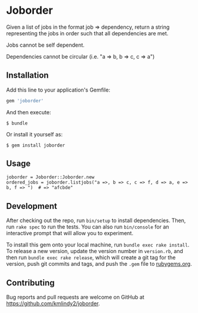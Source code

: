 # Joborder

Given a list of jobs in the format job => dependency, return a string representing the jobs in order such that all dependencies are met.

Jobs cannot be self dependent.

Dependencies cannot be circular (i.e. "a => b, b => c, c => a")

## Installation

Add this line to your application's Gemfile:

```ruby
gem 'joborder'
```

And then execute:

    $ bundle

Or install it yourself as:

    $ gem install joborder

## Usage

    joborder = Joborder::Joborder.new
    ordered_jobs = joborder.listjobs("a =>, b => c, c => f, d => a, e => b, f => ")  # => "afcbde"

## Development

After checking out the repo, run `bin/setup` to install dependencies. Then, run `rake spec` to run the tests. You can also run `bin/console` for an interactive prompt that will allow you to experiment.

To install this gem onto your local machine, run `bundle exec rake install`. To release a new version, update the version number in `version.rb`, and then run `bundle exec rake release`, which will create a git tag for the version, push git commits and tags, and push the `.gem` file to [rubygems.org](https://rubygems.org).

## Contributing

Bug reports and pull requests are welcome on GitHub at https://github.com/kmlindy2/joborder.

